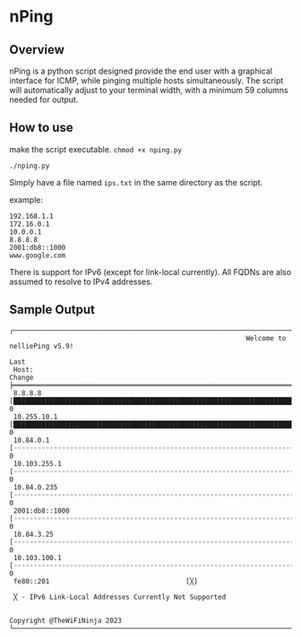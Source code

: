 # nPing

## Overview

nPing is a python script designed provide the end user with a graphical interface for ICMP, while pinging multiple hosts simultaneously. The script will automatically adjust to your terminal width, with a minimum 59 columns needed for output. 

## How to use

make the script executable. `chmod +x nping.py`
```
./nping.py
```

Simply have a file named `ips.txt` in the same directory as the script. 

example:
```
192.168.1.1
172.16.0.1
10.0.0.1
8.8.8.8
2001:db8::1000
www.google.com
```

There is support for IPv6 (except for link-local currently).
All FQDNs are also assumed to resolve to IPv4 addresses.

## Sample Output

``` 
┌────────────────────────────────────────────────────────────────────────────────────────────────────────────────────────────────────────────┐
                                                           Welcome to nelliePing v5.9!
                                                                                                                                   Last
 Host:                                                                                                                             Change
╞═════════════════════════════════════════════════════════════════════════════════════════════════════════════════════════════════╪══════════╡
 8.8.8.8                                    [████████████████████████████████████████████████████████████████████████████████████] 0
 10.255.10.1                                [████████████████████████████████████████████████████████████████████████████████████] 0
 10.84.0.1                                  [◦◦◦◦◦◦◦◦◦◦◦◦◦◦◦◦◦◦◦◦◦◦◦◦◦◦◦◦◦◦◦◦◦◦◦◦◦◦◦◦◦◦◦◦◦◦◦◦◦◦◦◦◦◦◦◦◦◦◦◦◦◦◦◦◦◦◦◦◦◦◦◦◦◦◦◦◦◦◦◦◦◦◦◦] 0
 10.103.255.1                               [◦◦◦◦◦◦◦◦◦◦◦◦◦◦◦◦◦◦◦◦◦◦◦◦◦◦◦◦◦◦◦◦◦◦◦◦◦◦◦◦◦◦◦◦◦◦◦◦◦◦◦◦◦◦◦◦◦◦◦◦◦◦◦◦◦◦◦◦◦◦◦◦◦◦◦◦◦◦◦◦◦◦◦◦] 0
 10.84.0.235                                [◦◦◦◦◦◦◦◦◦◦◦◦◦◦◦◦◦◦◦◦◦◦◦◦◦◦◦◦◦◦◦◦◦◦◦◦◦◦◦◦◦◦◦◦◦◦◦◦◦◦◦◦◦◦◦◦◦◦◦◦◦◦◦◦◦◦◦◦◦◦◦◦◦◦◦◦◦◦◦◦◦◦◦◦] 0
 2001:db8::1000                             [◦◦◦◦◦◦◦◦◦◦◦◦◦◦◦◦◦◦◦◦◦◦◦◦◦◦◦◦◦◦◦◦◦◦◦◦◦◦◦◦◦◦◦◦◦◦◦◦◦◦◦◦◦◦◦◦◦◦◦◦◦◦◦◦◦◦◦◦◦◦◦◦◦◦◦◦◦◦◦◦◦◦◦◦] 0
 10.84.3.25                                 [◦◦◦◦◦◦◦◦◦◦◦◦◦◦◦◦◦◦◦◦◦◦◦◦◦◦◦◦◦◦◦◦◦◦◦◦◦◦◦◦◦◦◦◦◦◦◦◦◦◦◦◦◦◦◦◦◦◦◦◦◦◦◦◦◦◦◦◦◦◦◦◦◦◦◦◦◦◦◦◦◦◦◦◦] 0
 10.103.100.1                               [◦◦◦◦◦◦◦◦◦◦◦◦◦◦◦◦◦◦◦◦◦◦◦◦◦◦◦◦◦◦◦◦◦◦◦◦◦◦◦◦◦◦◦◦◦◦◦◦◦◦◦◦◦◦◦◦◦◦◦◦◦◦◦◦◦◦◦◦◦◦◦◦◦◦◦◦◦◦◦◦◦◦◦◦] 0
 fe80::201                                  [╳]

 ╳ - IPv6 Link-Local Addresses Currently Not Supported

                                                                                                                Copyright @TheWiFiNinja 2023
└────────────────────────────────────────────────────────────────────────────────────────────────────────────────────────────────────────────┘
```
